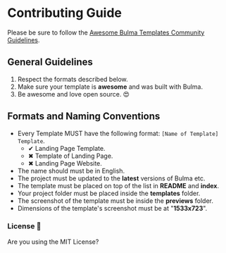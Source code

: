 # Contributing Guide

Please be sure to follow the [Awesome Bulma Templates Community Guidelines](https://github.com/aldi/awesome-bulma-templates/blob/master/.github/CODE_OF_CONDUCT.md).

## General Guidelines

1. Respect the formats described below.
2. Make sure your template is **awesome** and was built with Bulma.
3. Be awesome and love open source. :heart_eyes:

## Formats and Naming Conventions

- Every Template MUST have the following format: `[Name of Template] Template`.  
    - ✔ Landing Page Template.
    - ✖ Template of Landing Page.
    - ✖ Landing Page Website.
- The name should must be in English.
- The project must be updated to the **latest** versions of Bulma etc.
- The template must be placed on top of the list in **README** and **index**.
- Your project folder must be placed inside the **templates** folder.
- The screenshot of the template must be inside the **previews** folder.
- Dimensions of the template's screenshot must be at "**1533x723**".

### License 📜

Are you using the MIT License?
